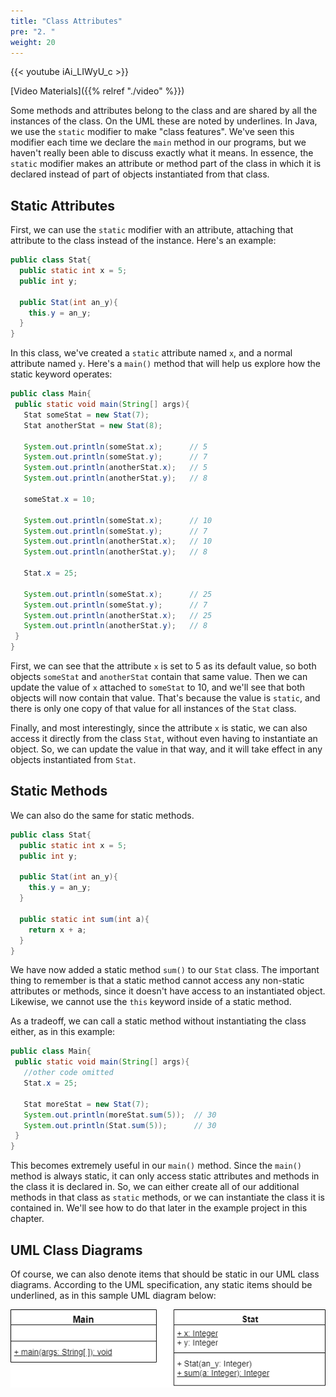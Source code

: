 ```yaml
---
title: "Class Attributes"
pre: "2. "
weight: 20
---
```


{{< youtube iAi_LIWyU_c  >}}

[Video Materials]({{% relref "./video" %}})

Some methods and attributes belong to the class and are shared by all the instances of the class. On the UML these are noted by underlines.  In Java,  we use the `static` modifier to make "class features". We've seen this modifier each time we declare the `main` method in our programs, but we haven't really been able to discuss exactly what it means.  In essence, the `static` modifier makes an attribute or method part of the class in which it is declared instead of part of objects instantiated from that class. 

## Static Attributes

First, we can use the `static` modifier with an attribute, attaching that attribute to the class instead of the instance. Here's an example:

```java
public class Stat{
  public static int x = 5;
  public int y;
  
  public Stat(int an_y){
    this.y = an_y;
  }
}
```

In this class, we've created a `static` attribute named `x`, and a normal attribute named `y`. Here's a `main()` method that will help us explore how the static keyword operates:

```java
public class Main{
 public static void main(String[] args){
   Stat someStat = new Stat(7);
   Stat anotherStat = new Stat(8);
   
   System.out.println(someStat.x);      // 5
   System.out.println(someStat.y);      // 7
   System.out.println(anotherStat.x);   // 5
   System.out.println(anotherStat.y);   // 8
   
   someStat.x = 10;
   
   System.out.println(someStat.x);      // 10
   System.out.println(someStat.y);      // 7
   System.out.println(anotherStat.x);   // 10
   System.out.println(anotherStat.y);   // 8
   
   Stat.x = 25;
   
   System.out.println(someStat.x);      // 25
   System.out.println(someStat.y);      // 7
   System.out.println(anotherStat.x);   // 25
   System.out.println(anotherStat.y);   // 8
 } 
}
```

First, we can see that the attribute `x` is set to 5 as its default value, so both objects `someStat` and `anotherStat` contain that same value. Then we can update the value of `x` attached to `someStat` to 10, and we'll see that both objects will now contain that value. That's because the value is `static`, and there is only one copy of that value for all instances of the `Stat` class. 

Finally, and most interestingly, since the attribute `x` is static, we can also access it directly from the class `Stat`, without even having to instantiate an object. So, we can update the value in that way, and it will take effect in any objects instantiated from `Stat`. 

## Static Methods

We can also do the same for static methods. 

```java
public class Stat{
  public static int x = 5;
  public int y;
  
  public Stat(int an_y){
    this.y = an_y;
  }
  
  public static int sum(int a){
    return x + a;
  }
}
```

We have now added a static method `sum()` to our `Stat` class. The important thing to remember is that a static method cannot access any non-static attributes or methods, since it doesn't have access to an instantiated object. Likewise, we cannot use the `this` keyword inside of a static method. 

As a tradeoff, we can call a static method without instantiating the class either, as in this example:

```java
public class Main{
 public static void main(String[] args){
   //other code omitted
   Stat.x = 25;
   
   Stat moreStat = new Stat(7);
   System.out.println(moreStat.sum(5));  // 30
   System.out.println(Stat.sum(5));      // 30
 }
}
```

This becomes extremely useful in our `main()` method. Since the `main()` method is always static, it can only access static attributes and methods in the class it is declared in. So, we can either create all of our additional methods in that class as `static` methods, or we can instantiate the class it is contained in. We'll see how to do that later in the example project in this chapter. 

## UML Class Diagrams

Of course, we can also denote items that should be static in our UML class diagrams. According to the UML specification, any static items should be underlined, as in this sample UML diagram below:

![UML Class Diagram with Static Items](/images/12-class/11.6.j.7.staticuml.png)
